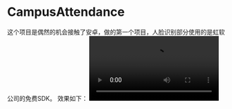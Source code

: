 # CampusAttendance
这个项目是偶然的机会接触了安卓，做的第一个项目，人脸识别部分使用的是虹软公司的免费SDK。
效果如下：
![](https://github.com/fs95/CampusAttendance/blob/master/demo.mp4)